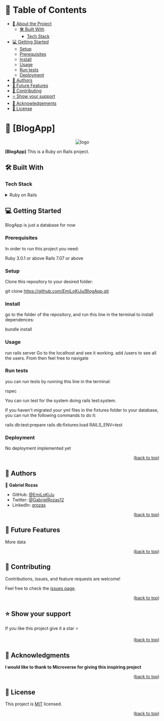 <a name="recipe-app"></a>

# 📗 Table of Contents

- [📖 About the Project](#about-project)
  - [🛠 Built With](#built-with)
    - [Tech Stack](#tech-stack)
- [💻 Getting Started](#getting-started)
  - [Setup](#setup)
  - [Prerequisites](#prerequisites)
  - [Install](#install)
  - [Usage](#usage)
  - [Run tests](#run-tests)
  - [Deployment](#triangular_flag_on_post-deployment)
- [👥 Authors](#authors)
- [🔭 Future Features](#future-features)
- [🤝 Contributing](#contributing)
- [⭐️ Show your support](#support)
- [🙏 Acknowledgements](#acknowledgements)
- [📝 License](#license)

<!-- PROJECT DESCRIPTION -->

# 📖 [BlogApp] <a name="about-project"></a>

<div align="center">

  <img src="pc_readme.png" alt="logo" />
  <br/>

</div>

**[BlogApp]** This is a Ruby on Rails project.

## 🛠 Built With <a name="built-with"></a>

### Tech Stack <a name="tech-stack"></a>

<details>
  <summary>Ruby on Rails</summary>
  <ul>
    <li><a href="https://guides.rubyonrails.org/getting_started.html#what-is-rails-questionmark">Ruby on Rails introduction</a></li>
  </ul>
</details>

## 💻 Getting Started <a name="getting-started"></a>

BlogApp is just a database for now

### Prerequisites

In order to run this project you need:

Ruby 3.0.1 or above
Rails 7.07 or above

### Setup

Clone this repository to your desired folder: 

git clone https://github.com/EmiLoKiJu/BlogApp.git


### Install

go to the folder of the repository, and run this line in the terminal to install dependences:

bundle install

### Usage

run rails server
Go to the localhost and see it working.
add /users to see all the users. From then feel free to navigate

### Run tests

you can run tests by running this line in the terminal:

rspec

You can run test for the system doing rails test:system.

If you haven't migrated your yml files in the fixtures folder to your database, you can run the following commands to do it:

rails db:test:prepare
rails db:fixtures:load RAILS_ENV=test

### Deployment

No deployment implemented yet

<p align="right">(<a href="#recipe-app">back to top</a>)</p>

<!-- AUTHORS -->

## 👥 Authors <a name="authors"></a>

👤 **Gabriel Rozas**

- GitHub: [@EmiLoKiJu](https://github.com/EmiLoKiJu)
- Twitter: [@GabrielRozas12](https://twitter.com/GabrielRozas12)
- LinkedIn: [grozas](https://www.linkedin.com/in/grozas/)

<p align="right">(<a href="#recipe-app">back to top</a>)</p>

<!-- FUTURE FEATURES -->

## 🔭 Future Features <a name="future-features"></a>

More data

<p align="right">(<a href="#recipe-app">back to top</a>)</p>

<!-- CONTRIBUTING -->

## 🤝 Contributing <a name="contributing"></a>

Contributions, issues, and feature requests are welcome!

Feel free to check the [issues page](https://github.com/EmiLoKiJu/BlogApp/issues).

<p align="right">(<a href="#recipe-app">back to top</a>)</p>

<!-- SUPPORT -->

## ⭐️ Show your support <a name="support"></a>

If you like this project give it a star ⭐️

<p align="right">(<a href="#recipe-app">back to top</a>)</p>

<!-- ACKNOWLEDGEMENTS -->

## 🙏 Acknowledgments <a name="acknowledgements"></a>

**I would like to thank to Microverse for giving this inspiring project**

<p align="right">(<a href="#recipe-app">back to top</a>)</p>

<!-- LICENSE -->

## 📝 License <a name="license"></a>

This project is [MIT](./LICENSE) licensed.

<p align="right">(<a href="#recipe-app">back to top</a>)</p>
